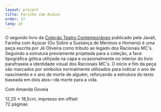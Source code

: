 ```yaml
---
layout: project
title: Farinha com Açúcar
order: 17
lang: pt
---
```


O segundo livro da <a href="https://vitorcarvalho.net/#contemporary-theatre-collection" target="_blank">Coleção Teatro Contemporâneo</a> publicado pela Javali, Farinha com Açúcar (Ou Sobre a Sustança de Meninos e Homens) é uma peça escrita por Jé Oliveira como tributo ao legado dos Racionais MC's. Seguindo a estrutura previamente projetada para a coleção, a face tipográfica gótica utilizada na capa e ocasionalmente no interior do livro parafraseia a identidade visual dos Racionais MC's. O início e fim da peça são marcados por símbolos normalmente utilizados para indicar o ano de nascimento e o ano de morte de alguém, reforçando a estrutura do texto baseada em dois atos&mdash;da morte para a vida.

<p class="specifications">Com Amanda Goveia</p>

<p class="specifications">12,25 × 18,5cm, impresso em offset<br>
72 páginas</p>